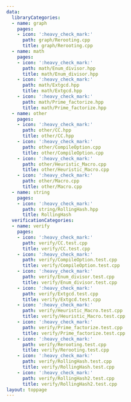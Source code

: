 ```yaml
---
data:
  libraryCategories:
  - name: graph
    pages:
    - icon: ':heavy_check_mark:'
      path: graph/Rerooting.cpp
      title: graph/Rerooting.cpp
  - name: math
    pages:
    - icon: ':heavy_check_mark:'
      path: math/Enum_divisor.hpp
      title: math/Enum_divisor.hpp
    - icon: ':heavy_check_mark:'
      path: math/Extgcd.hpp
      title: math/Extgcd.hpp
    - icon: ':heavy_check_mark:'
      path: math/Prime_factorize.hpp
      title: math/Prime_factorize.hpp
  - name: other
    pages:
    - icon: ':heavy_check_mark:'
      path: other/CC.hpp
      title: other/CC.hpp
    - icon: ':heavy_check_mark:'
      path: other/CompileOption.cpp
      title: other/CompileOption.cpp
    - icon: ':heavy_check_mark:'
      path: other/Heuristic_Macro.cpp
      title: other/Heuristic_Macro.cpp
    - icon: ':heavy_check_mark:'
      path: other/Macro.cpp
      title: other/Macro.cpp
  - name: string
    pages:
    - icon: ':heavy_check_mark:'
      path: string/RollingHash.hpp
      title: RollingHash
  verificationCategories:
  - name: verify
    pages:
    - icon: ':heavy_check_mark:'
      path: verify/CC.test.cpp
      title: verify/CC.test.cpp
    - icon: ':heavy_check_mark:'
      path: verify/CompileOption.test.cpp
      title: verify/CompileOption.test.cpp
    - icon: ':heavy_check_mark:'
      path: verify/Enum_divisor.test.cpp
      title: verify/Enum_divisor.test.cpp
    - icon: ':heavy_check_mark:'
      path: verify/Extgcd.test.cpp
      title: verify/Extgcd.test.cpp
    - icon: ':heavy_check_mark:'
      path: verify/Heuristic_Macro.test.cpp
      title: verify/Heuristic_Macro.test.cpp
    - icon: ':heavy_check_mark:'
      path: verify/Prime_factorize.test.cpp
      title: verify/Prime_factorize.test.cpp
    - icon: ':heavy_check_mark:'
      path: verify/Rerooting.test.cpp
      title: verify/Rerooting.test.cpp
    - icon: ':heavy_check_mark:'
      path: verify/RollingHash.test.cpp
      title: verify/RollingHash.test.cpp
    - icon: ':heavy_check_mark:'
      path: verify/RollingHash2.test.cpp
      title: verify/RollingHash2.test.cpp
layout: toppage
---
```

